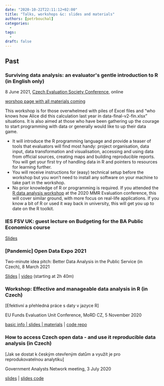 ```yaml
---
date: "2020-10-22T22:11:12+02:00"
title: "Talks, workshops &c: slides and materials"
authors: [petrbouchal]
categories:
  -
tags:
  -
draft: false
---
```


## Past

### Surviving data analysis: an evaluator's gentle introduction to R (in English only)

8 June 2021, [Czech Evaluation Society Conference](https://czecheval.cz/cs/Konference/Konference-CES-2021), online

[worshop page with all materials coming](https://petrbouchal.xyz/czecheval2021)

This workshop is for those overwhelmed with piles of Excel files and “who knows how Alice did this calculation last year in data-final-v2-fin.xlsx” situations. It is also aimed at those who have been gathering up the courage to start programming with data or generally would like to up their data game.

- It will introduce the R programming language and provide a teaser of tools that evaluators will find most handy: project organisation, data input, data transformation and visualisation, accessing and using data from official sources, creating maps and building reproducible reports. You will get your first try of handling data in R and pointers to resources for learning further.
- You will receive instructions for (easy) technical setup before the workshop but you won’t need to install any software on your machine to take part in the workshop.
- No prior knowledge of R or programming is required. If you attended the [R data analysis workshop](https://petrbouchal.xyz/eval2020) at the 2020 MMR Evaluation conference, this will cover similar ground, with more focus on real-life applications. If you know a bit of R or used it way back in university, this will get you up to date on the R toolkit.


### IES FSV UK: guest lecture on Budgeting for the BA Public Economics course

[Slides](https://petrbouchal.xyz/ies2021)

### \[Pandemic\] Open Data Expo 2021

Two-minute idea pitch: Better Data Analysis in the Public Service (in Czech), 8 March 2021

[Slides](https://petrbouchal.xyz/opendataexpo2021) | [video](https://youtu.be/W1oFsliDVqY?t=9629) (starting at 2h 40m)

### Workshop: Effective and manageable data analysis in R (in Czech)

[Efektivní a přehledná práce s daty v jazyce R]

EU Funds Evaluation Unit Conference, MoRD CZ, 5 November 2020

[basic info | slides | materials](https://petrbouchal.xyz/eval2020) | [code repo](https://github.com/petrbouchal/eval2020)

### How to access Czech open data - and use it reproducible data analysis (in Czech)

[Jak se dostat k českým otevřeným datům a využít je pro reprodukovatelnou analytiku]

Government Analysts Network meeting, 3 July 2020

[slides](https://petrbouchal.xyz/slides/pssau2020-07/index.html#1) | [slides code](https://github.com/petrbouchal/petrbouchal.github.io/blob/src/static/slides/pssau2020-07/index.Rmd)
